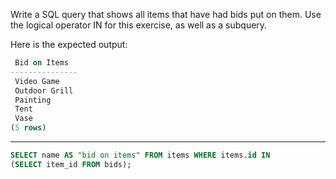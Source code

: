 Write a SQL query that shows all items that have had bids put on them. Use the logical operator IN for this exercise, as well as a subquery.

Here is the expected output:
```sql
 Bid on Items
---------------
 Video Game
 Outdoor Grill
 Painting
 Tent
 Vase
(5 rows)
```

---------------

```sql
SELECT name AS "bid on items" FROM items WHERE items.id IN
(SELECT item_id FROM bids);
```